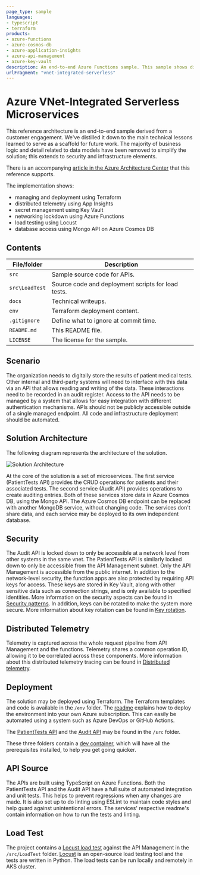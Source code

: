 ```yaml
---
page_type: sample
languages:
- typescript
- terraform
products:
- azure-functions
- azure-cosmos-db
- azure-application-insights
- azure-api-management
- azure-key-vault
description: An end-to-end Azure Functions sample. This sample shows distributed telemetry, secret management, network lockdown, deployment, and load testing.
urlFragment: "vnet-integrated-serverless"
---
```


# Azure VNet-Integrated Serverless Microservices

This reference architecture is an end-to-end sample derived from a customer engagement. We've distilled it down to the main technical lessons learned to serve as a scaffold for future work. The majority of business logic and detail related to data models have been removed to simplify the solution; this extends to security and infrastructure elements.

There is an accompanying [article in the Azure Architecture Center](https://learn.microsoft.com/azure/architecture/example-scenario/integrated-multiservices/virtual-network-integration) that this reference supports.

The implementation shows:

- managing and deployment using Terraform
- distributed telemetry using App Insights
- secret management using Key Vault
- networking lockdown using Azure Functions
- load testing using Locust
- database access using Mongo API on Azure Cosmos DB

## Contents

| File/folder       | Description                                       |
|-------------------|---------------------------------------------------|
| `src`             | Sample source code for APIs.                      |
| `src\LoadTest`    | Source code and deployment scripts for load tests.|
| `docs`            | Technical writeups.                               |
| `env`             | Terraform deployment content.                     |
| `.gitignore`      | Define what to ignore at commit time.             |
| `README.md`       | This README file.                                 |
| `LICENSE`         | The license for the sample.                       |

## Scenario

The organization needs to digitally store the results of patient medical tests. Other internal and third-party systems will need to interface with this data via an API that allows reading and writing of the data. These interactions need to be recorded in an audit register. Access to the API needs to be managed by a system that allows for easy integration with different authentication mechanisms. APIs should not be publicly accessible outside of a single managed endpoint. All code and infrastructure deployment should be automated.

## Solution Architecture

The following diagram represents the architecture of the solution.

![Solution Architecture](./docs/images/ProjectArchitecture.png)

At the core of the solution is a set of microservices. The first service (PatientTests API) provides the CRUD operations for patients and their associated tests. The second service (Audit API) provides operations to create auditing entries. Both of these services store data in Azure Cosmos DB, using the Mongo API. The Azure Cosmos DB endpoint can be replaced with another MongoDB service, without changing code. The services don't share data, and each service may be deployed to its own independent database.

## Security

The Audit API is locked down to only be accessible at a network level from other systems in the same vnet. The PatientTests API is similarly locked down to only be accessible from the API Management subnet. Only the API Management is accessible from the public internet. In addition to the network-level security, the function apps are also protected by requiring API keys for access. These keys are stored in Key Vault, along with other sensitive data such as connection strings, and is only available to specified identities. More information on the security aspects can be found in [Security patterns](./docs/security_pattern.md). In addition, keys can be rotated to make the system more secure. More information about key rotation can be found in [Key rotation](./docs/key_rotation.md).

## Distributed Telemetry

Telemetry is captured across the whole request pipeline from API Management and the functions. Telemetry shares a common operation ID, allowing it to be correlated across these components. More information about this distributed telemetry tracing can be found in [Distributed telemetry](./docs/distributed_telemetry.md).

## Deployment

The solution may be deployed using Terraform. The Terraform templates and code is available in the `/env` folder. The [readme](./env/readme.md) explains how to deploy the environment into your own Azure subscription. This can easily be automated using a system such as Azure DevOps or GitHub Actions.

The [PatientTests API](./src/PatientTestsApi/readme.md) and the [Audit API](./src/AuditApi/readme.md) may be found in the `/src` folder.

These three folders contain a [dev container](https://code.visualstudio.com/docs/remote/containers), which will have all the prerequisites installed, to help you get going quicker.

## API Source

The APIs are built using TypeScript on Azure Functions. Both the PatientTests API and the Audit API have a full suite of automated integration and unit tests. This helps to prevent regressions when any changes are made. It is also set up to do linting using ESLint to maintain code styles and help guard against unintentional errors. The services' respective readme's contain information on how to run the tests and linting.

## Load Test

The project contains a [Locust load test](./src/LoadTest/README.md) against the API Management in the `/src/LoadTest` folder. [Locust](https://locust.io/) is an open-source load testing tool and the tests are written in Python. The load tests can be run locally and remotely in AKS cluster.
